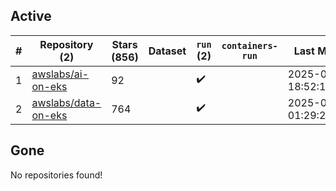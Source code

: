 ## Active
| # | Repository (2) | Stars (856) | Dataset | `run` (2) | `containers-run` | Last Modified |
| --- | --- | --- | --- | --- | --- | --- |
| 1 | [awslabs/ai-on-eks](https://github.com/awslabs/ai-on-eks) | 92 |  | :heavy_check_mark: |  | 2025-06-27 18:52:18+00:00 |
| 2 | [awslabs/data-on-eks](https://github.com/awslabs/data-on-eks) | 764 |  | :heavy_check_mark: |  | 2025-06-27 01:29:25+00:00 |

## Gone
No repositories found!
